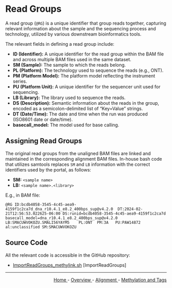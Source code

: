 
# Read Groups

A read group (`@RG`) is a unique identifier that group reads together, capturing relevant information about the sample and the sequencing process and technology, utilized by various downstream bioinformatics tools.

The relevant fields in defining a read group include:

- **ID (Identifier):** A unique identifier for the read group within the BAM file and across multiple BAM files used in the same dataset.
- **SM (Sample):** The sample to which the reads belong.
- **PL (Platform):** The technology used to sequence the reads (e.g., ONT).
- **PM (Platform Model):** The platform model reflecting the instrument series.
- **PU (Platform Unit):** A unique identifier for the sequencer unit used for sequencing.
- **LB (Library):** The library used to sequence the reads.
- **DS (Description):** Semantic information about the reads in the group, encoded as a semicolon-delimited list of “Key=Value” strings.
- **DT (Date/Time):** The date and time when the run was produced (ISO8601 date or date/time).
- **basecall_model:** The model used for base calling.

## Assigning Read Groups

The original read groups from the unaligned BAM files are linked and maintained in the corresponding alignment BAM files. In-house bash code that utilizes samtools replaces `SM` and `LB` information with the correct identifiers used by the portal, as follows:

- **SM:** `<sample name>`
- **LB:** `<sample name>.<library>`

E.g., in BAM file:

```text
@RG	ID:bcdb4058-3545-4c45-aea9-4159f1c2ca7d_dna_r10.4.1_e8.2_400bps_sup@v4.2.0	DT:2024-02-21T12:56:53.022625-06:00	DS:runid=bcdb4058-3545-4c45-aea9-4159f1c2ca7d	basecall_model=dna_r10.4.1_e8.2_400bps_sup@v4.2.0	LB:SMACUWVOKOZU.SMALI56YAYM5	PL:ONT	PM:3A	PU:PAW14872	al:unclassified SM:SMACUWVOKOZU
```

## Source Code

All the relevant code is accessible in the GitHub repository:

  - [ImportReadGroups_methylink.sh](https://github.com/smaht-dac/alignment-pipelines/blob/main/dockerfiles/methylink/ImportReadGroups_methylink.sh) [ImportReadGroups]

---

<!-- This section relies on the html links generated by GitHub Pages 
and will not render correctly in Markdown -->
<div style="text-align: right">
    <a href="/pipelines-docs/"> Home </a> -
    <a href="0_Overview.html"> Overview </a> -
    <a href="1_Alignment.html"> Alignment </a> -
    <a href="3_Methylation_and_Tags.html"> Methylation and Tags </a>
</div>